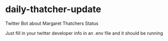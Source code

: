 # daily-thatcher-update
Twitter Bot about Margaret Thatchers Status 

Just fill in your twitter developer info in an .env file and it should be running
